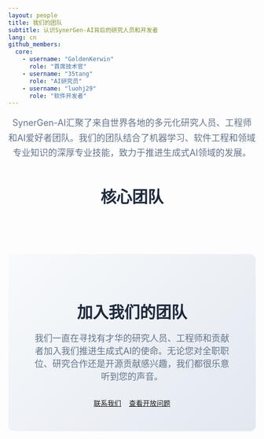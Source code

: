 ```yaml
---
layout: people
title: 我们的团队
subtitle: 认识SynerGen-AI背后的研究人员和开发者
lang: cn
github_members:
  core:
    - username: "GoldenKerwin"
      role: "首席技术官"
    - username: "35tang"
      role: "AI研究员"
    - username: "luohj29"
      role: "软件开发者"
---
```


<div class="people-page">
  <div class="team-intro">
    <p>SynerGen-AI汇聚了来自世界各地的多元化研究人员、工程师和AI爱好者团队。我们的团队结合了机器学习、软件工程和领域专业知识的深厚专业技能，致力于推进生成式AI领域的发展。</p>
  </div>

  <div class="team-sections">
    <section class="team-section">
      <h2>核心团队</h2>
      <div class="team-grid" id="core-team-grid">
        <!-- 核心团队成员将通过JavaScript动态加载 -->
      </div>
    </section>
  </div>
</div>

<!-- GitHub成员数据 -->
<script type="application/json" id="github-members-data">
{{ page.github_members | jsonify }}
</script>

  <div class="join-team">
    <div class="join-team-content">
      <h2>加入我们的团队</h2>
      <p>我们一直在寻找有才华的研究人员、工程师和贡献者加入我们推进生成式AI的使命。无论您对全职职位、研究合作还是开源贡献感兴趣，我们都很乐意听到您的声音。</p>
      <div class="join-actions">
        <a href="/contact/" class="btn btn-primary">联系我们</a>
        <a href="https://github.com/SynerGen-AI" target="_blank" class="btn btn-secondary">查看开放问题</a>
      </div>
    </div>
  </div>
</div>

<style>
.people-page {
  max-width: 1200px;
  margin: 0 auto;
}

.team-intro {
  text-align: center;
  margin-bottom: 3rem;
  font-size: 1.125rem;
  color: #64748b;
  line-height: 1.7;
}

.team-section {
  margin-bottom: 4rem;
}

.team-section h2 {
  font-size: 2rem;
  font-weight: 700;
  margin-bottom: 2rem;
  color: #1e293b;
  text-align: center;
}

.team-grid {
  display: grid;
  grid-template-columns: repeat(auto-fill, minmax(300px, 1fr));
  gap: 2rem;
}

.team-member {
  height: 100%;
}

.member-card {
  background: white;
  border-radius: 12px;
  padding: 2rem;
  box-shadow: 0 4px 6px rgba(0, 0, 0, 0.05);
  transition: all 0.3s ease;
  border: 1px solid #e2e8f0;
  height: 100%;
  display: flex;
  flex-direction: column;
  text-align: center;
}

.member-card:hover {
  transform: translateY(-5px);
  box-shadow: 0 20px 40px rgba(0, 0, 0, 0.1);
}

.member-avatar {
  width: 120px;
  height: 120px;
  margin: 0 auto 1.5rem;
  border-radius: 50%;
  overflow: hidden;
  border: 4px solid #e2e8f0;
}

.member-avatar img {
  width: 100%;
  height: 100%;
  object-fit: cover;
}

.avatar-placeholder {
  width: 100%;
  height: 100%;
  background: linear-gradient(135deg, #2563eb, #7c3aed);
  display: flex;
  align-items: center;
  justify-content: center;
  color: white;
  font-size: 3rem;
}

.member-info {
  flex: 1;
  display: flex;
  flex-direction: column;
}

.member-name a {
  color: #1e293b;
  text-decoration: none;
  font-size: 1.25rem;
  font-weight: 600;
  transition: color 0.3s ease;
}

.member-name a:hover {
  color: #2563eb;
}

.member-position {
  color: #2563eb;
  font-weight: 600;
  margin: 0.5rem 0;
}

.member-affiliation {
  color: #64748b;
  font-size: 0.875rem;
  margin-bottom: 1rem;
}

.member-bio {
  color: #64748b;
  line-height: 1.6;
  margin-bottom: 1.5rem;
  flex: 1;
}

.member-links {
  display: flex;
  justify-content: center;
  gap: 1rem;
  margin-bottom: 1rem;
}

.member-link {
  width: 40px;
  height: 40px;
  background: #f8fafc;
  border: 1px solid #e2e8f0;
  border-radius: 50%;
  display: flex;
  align-items: center;
  justify-content: center;
  color: #64748b;
  text-decoration: none;
  transition: all 0.3s ease;
}

.member-link:hover {
  background: #2563eb;
  color: white;
  border-color: #2563eb;
  transform: translateY(-2px);
}

.member-expertise {
  display: flex;
  flex-wrap: wrap;
  gap: 0.5rem;
  justify-content: center;
}

.expertise-tag {
  padding: 0.25rem 0.75rem;
  background: #f1f5f9;
  color: #475569;
  border-radius: 20px;
  font-size: 0.75rem;
  font-weight: 500;
}

/* 加载和错误状态样式 */
.loading-message, .error-message {
  text-align: center;
  padding: 3rem 2rem;
  color: #64748b;
  font-size: 1.125rem;
}

.loading-message i {
  margin-right: 0.5rem;
  color: #2563eb;
}

.error-message {
  color: #ef4444;
}

.error-message i {
  margin-right: 0.5rem;
}

/* 错误卡片样式 */
.error-card {
  border-color: #fecaca;
  background: #fef2f2;
}

.error-card .avatar-placeholder {
  background: linear-gradient(135deg, #ef4444, #dc2626);
}

.error-text {
  color: #ef4444;
  font-style: italic;
}

/* 成员统计样式 */
.member-stats {
  display: flex;
  justify-content: center;
  gap: 1rem;
  margin-top: 1rem;
  padding-top: 1rem;
  border-top: 1px solid #e2e8f0;
}

.stat-item {
  display: flex;
  align-items: center;
  gap: 0.25rem;
  font-size: 0.875rem;
  color: #64748b;
}

.stat-item i {
  color: #2563eb;
}

/* 成员姓名样式更新 */
.member-name {
  color: #1e293b;
  font-size: 1.25rem;
  font-weight: 600;
  margin: 0;
  transition: color 0.3s ease;
}

.member-name:hover {
  color: #2563eb;
}

.join-team {
  background: linear-gradient(135deg, #f8fafc, #e2e8f0);
  border-radius: 12px;
  padding: 3rem;
  text-align: center;
  margin-top: 4rem;
}

.join-team h2 {
  font-size: 2rem;
  font-weight: 700;
  margin-bottom: 1rem;
  color: #1e293b;
}

.join-team p {
  font-size: 1.125rem;
  color: #64748b;
  margin-bottom: 2rem;
  max-width: 600px;
  margin-left: auto;
  margin-right: auto;
}

.join-actions {
  display: flex;
  gap: 1rem;
  justify-content: center;
  flex-wrap: wrap;
}

@media (max-width: 768px) {
  .team-grid {
    grid-template-columns: 1fr;
  }
  
  .join-actions {
    flex-direction: column;
    align-items: center;
  }
  
  .join-team {
    padding: 2rem;
  }
}
</style>